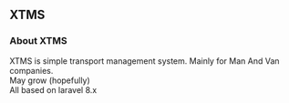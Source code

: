 ## XTMS



### About XTMS<br>

XTMS is simple transport management system. Mainly for Man And Van companies. <br>
May grow (hopefully)<br>
All based on laravel 8.x
<br>
